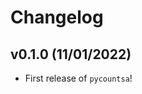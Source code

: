 # Changelog

<!--next-version-placeholder-->

## v0.1.0 (11/01/2022)

- First release of `pycountsa`!